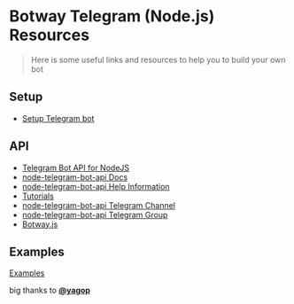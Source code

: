 # Botway Telegram (Node.js) Resources

> Here is some useful links and resources to help you to build your own bot

## Setup

- [Setup Telegram bot](https://github.com/abdfnx/botway/discussions/5)

## API

- [Telegram Bot API for NodeJS](https://github.com/https://github.com/yagop/node-telegram-bot-api)
- [node-telegram-bot-api Docs](https://github.com/yagop/node-telegram-bot-api/tree/master/doc)
- [node-telegram-bot-api Help Information](https://github.com/yagop/node-telegram-bot-api/blob/master/doc/help.md)
- [Tutorials](https://github.com/yagop/node-telegram-bot-api/tree/master/doc/tutorials.md)
- [node-telegram-bot-api Telegram Channel](https://t.me/node_telegram_bot_api)
- [node-telegram-bot-api Telegram Group](https://t.me/ntbasupport)
- [Botway.js](https://npm.im/botway.js)

## Examples

[Examples](https://github.com/yagop/node-telegram-bot-api/tree/master/examples)

big thanks to [**@yagop**](https://github.com/yagop)
